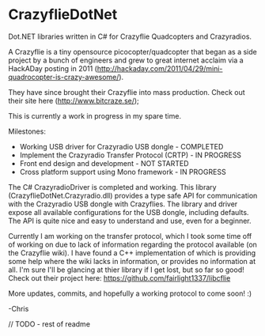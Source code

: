CrazyflieDotNet
===============

Dot.NET libraries written in C# for Crazyflie Quadcopters and Crazyradios.

A Crazyflie is a tiny opensource picocopter/quadcopter that began as a side project by a bunch of engineers and grew to great internet acclaim via a HackADay posting in 2011 (http://hackaday.com/2011/04/29/mini-quadrocopter-is-crazy-awesome/).

They have since brought their Crazyflie into mass production. Check out their site here (http://www.bitcraze.se/);

This is currently a work in progress in my spare time.

Milestones:
- Working USB driver for Crazyradio USB dongle - COMPLETED
- Implement the Crazyradio Transfer Protocol (CRTP) - IN PROGRESS
- Front end design and development - NOT STARTED
- Cross platform support using Mono framework - IN PROGRESS

The C# CrazyradioDriver is completed and working. This library (CrazyflieDotNet.Crazyradio.dll) provides a type safe API for communication with the Crazyradio USB dongle with Crazyflies. The library and driver expose all available configurations for the USB dongle, including defaults. The API is quite nice and easy to understand and use, even for a beginner.

Currently I am working on the transfer protocol, which I took some time off of working on due to lack of information regarding the protocol available (on the Crazyflie wiki). I have found a C++ implementation of which is providing some help where the wiki lacks in information, or provides no information at all. I'm sure I'll be glancing at thier library if I get lost, but so far so good!
Check out their project here: https://github.com/fairlight1337/libcflie

More updates, commits, and hopefully a working protocol to come soon! :)

-Chris

// TODO - rest of readme
